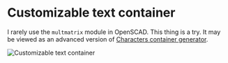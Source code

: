 # Customizable text container

I rarely use the `multmatrix` module in OpenSCAD. This thing is a try. It may be viewed as an advanced version of [Characters container generator](https://www.thingiverse.com/thing:1264478). 

![Customizable text container](https://thingiverse-production-new.s3.amazonaws.com/renders/78/8a/0b/6a/78/e8a256968dbba4015d38983df858cd5a_preview_featured.JPG)